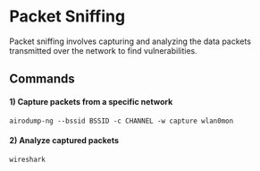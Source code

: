 # Packet Sniffing

Packet sniffing involves capturing and analyzing the data packets transmitted over the network to find vulnerabilities.

## Commands

#### 1) Capture packets from a specific network

    airodump-ng --bssid BSSID -c CHANNEL -w capture wlan0mon

#### 2) Analyze captured packets

    wireshark
